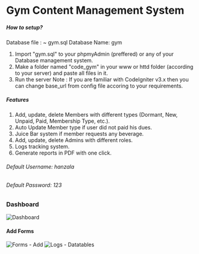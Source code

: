 # Gym Content Management System

##### How to setup?

Database file  : ~ gym.sql
Database Name: gym
1. Import "gym.sql" to your phpmyAdmin (preffered) or any of your Database management system.
2. Make a folder named "code_gym" in your www or httd folder (according to your server) and paste all files in it.
3. Run the server
Note : If you are familiar with CodeIgniter v3.x then you can change base_url from config file accoring to your requirements.


##### Features
1. Add, update, delete Members with different types (Dormant, New, Unpaid, Paid, Membership Type, etc.).
2. Auto Update Member type if user did not paid his dues.
3. Juice Bar system if member requests any beverage.
4. Add, update, delete Admins with different roles.
5. Logs tracking system.
6. Generate reports in PDF with one click.

###### Default Username: hanzala
###### Default Password: 123

### Dashboard
![Dashboard](https://img.techpowerup.org/201010/code-gym-dashboard.png)
#### Add Forms
![Forms - Add](https://img.techpowerup.org/201010/add-form.png)
![Logs - Datatables](https://img.techpowerup.org/201010/logs.png)
